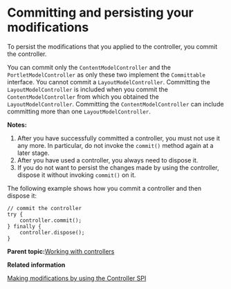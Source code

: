 # Committing and persisting your modifications

To persist the modifications that you applied to the controller, you commit the controller.

You can commit only the `ContentModelController` and the `PortletModelController` as only these two implement the `Committable` interface. You cannot commit a `LayoutModelController`. Committing the `LayoutModelController` is included when you commit the `ContentModelController` from which you obtained the `LayoutModelController`. Committing the `ContentModelController` can include committing more than one `LayoutModelController`.

**Notes:**

1.  After you have successfully committed a controller, you must not use it any more. In particular, do not invoke the `commit()` method again at a later stage.
2.  After you have used a controller, you always need to dispose it.
3.  If you do not want to persist the changes made by using the controller, dispose it without invoking `commit()` on it.

The following example shows how you commit a controller and then dispose it:

```
// commit the controller
try {
    controller.commit();
} finally {
    controller.dispose();
}

```

**Parent topic:**[Working with controllers](../dev/ctrlrapit_wrk.md)

**Related information**  


[Making modifications by using the Controller SPI](../dev/ctrlrapit_mdfy.md)

